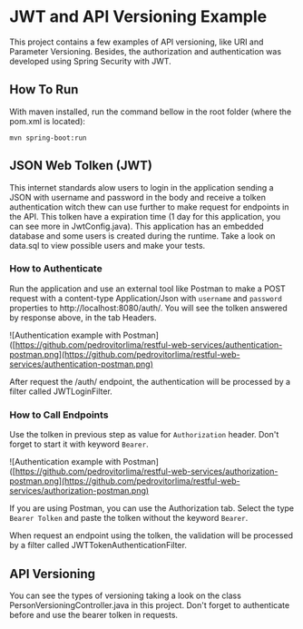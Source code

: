 # JWT and API Versioning Example

This project contains a few examples of API versioning, like URI and Parameter Versioning. Besides, the authorization and authentication was developed using Spring Security with JWT.

## How To Run

With maven installed, run the command bellow in the root folder (where the pom.xml is located):

`mvn spring-boot:run`

## JSON Web Tolken (JWT)

This internet standards alow users to login in the application sending a JSON with username and password in the body and receive a tolken authentication witch thew can use further to make request for endpoints in the API. This tolken have a expiration time (1 day for this application, you can see more in JwtConfig.java). 
This application has an embedded database and some users is created during the runtime. Take a look on data.sql to view possible users and make your tests.

### How to Authenticate

Run the application and use an external tool like Postman to make a POST request with a content-type Application/Json with `username` and `password` properties to http://localhost:8080/auth/. 
You will see the tolken answered by response above, in the tab Headers.


![Authentication example with Postman]([https://github.com/pedrovitorlima/restful-web-services/authentication-postman.png](https://github.com/pedrovitorlima/restful-web-services/authentication-postman.png)

After request the /auth/ endpoint, the authentication will be processed by a filter called JWTLoginFilter.

### How to Call Endpoints

Use the tolken in previous step as value for `Authorization` header. Don't forget to start it with keyword `Bearer`.

![Authentication example with Postman]([https://github.com/pedrovitorlima/restful-web-services/authorization-postman.png](https://github.com/pedrovitorlima/restful-web-services/authorization-postman.png)

If you are using Postman, you can use the Authorization tab. Select the type `Bearer Tolken` and paste the tolken without the keyword `Bearer`.

When request an endpoint using the tolken, the validation will be processed by a filter called JWTTokenAuthenticationFilter.

## API Versioning

You can see the types of versioning taking a look on the class PersonVersioningController.java in this project. Don't forget to authenticate before and use the bearer tolken in requests.
